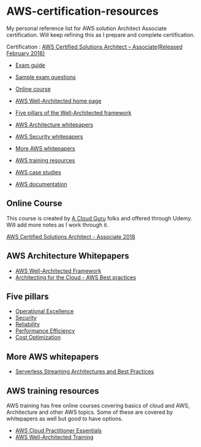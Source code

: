 # AWS-certification-resources
My personal reference list for AWS solution Architect Associate certification. Will keep refining this as I prepare and complete certification.

Certification : [AWS Certified Solutions Architect – Associate(Released February 2018)](https://aws.amazon.com/certification/certified-solutions-architect-associate/)

- [Exam guide](https://d1.awsstatic.com/training-and-certification/docs-sa-assoc/AWS_Certified_Solutions_Architect_Associate_Feb_2018_%20Exam_Guide_v1.5.2.pdf)

- [Sample exam questions](https://d1.awsstatic.com/training-and-certification/docs-sa-assoc/AWS_Certified_Solutions%20Architect_Associate_Feb_2018_Sample%20Questions_v1.0.pdf)

- [Online course](#online-course)   

- [AWS Well-Architected home page](https://aws.amazon.com/architecture/well-architected/)

- [Five pillars of the Well-Architected framework](#five-pillars)

- [AWS Architecture whitepapers](#aws-architecture-whitepapers)

- [AWS Security whitepapers](https://aws.amazon.com/security/security-resources/)

- [More AWS whitepapers](#more-aws-whitepapers)

- [AWS training resources](#aws-training-resources)

- [AWS case studies](https://aws.amazon.com/solutions/case-studies/)

- [AWS documentation](https://aws.amazon.com/documentation/)


## Online Course
This course is created by [A Cloud Guru](https://acloud.guru/) folks and offered through Udemy. Will add more notes as I work through it.

[AWS Certified Solutions Architect - Associate 2018](https://www.udemy.com/aws-certified-solutions-architect-associate/)

## AWS Architecture Whitepapers
- [AWS Well-Architected Framework](https://d1.awsstatic.com/whitepapers/architecture/AWS_Well-Architected_Framework.pdf)
- [Architecting for the Cloud - AWS Best practices](https://d0.awsstatic.com/whitepapers/AWS_Cloud_Best_Practices.pdf)

## Five pillars 
- [Operational Excellence](https://d1.awsstatic.com/whitepapers/architecture/AWS-Operational-Excellence-Pillar.pdf)
- [Security](https://d1.awsstatic.com/whitepapers/architecture/AWS-Security-Pillar.pdf)
- [Reliability](https://d1.awsstatic.com/whitepapers/architecture/AWS-Reliability-Pillar.pdf)
- [Performance Efficiency](https://d1.awsstatic.com/whitepapers/architecture/AWS-Performance-Efficiency-Pillar.pdf)
- [Cost Optimization](https://d1.awsstatic.com/whitepapers/architecture/AWS-Cost-Optimization-Pillar.pdf)

## More AWS whitepapers
- [Serverless Streaming Architectures and Best Practices](https://d1.awsstatic.com/serverless/Whitepaper/Stream%20Processing%20Whitepaper.pdf)

## AWS training resources
AWS training has free online courses covering basics of cloud and AWS, Architecture and other AWS topics. Some of these are covered by whitepapers as well but good to have options.

- [AWS Cloud Practitioner Essentials](https://www.aws.training/learningobject/curriculum?id=16357)
- [AWS Well-Architected Training](https://www.aws.training/transcript/curriculumplayer?transcriptId=97mgOKv9hkiZlYzLuW1dBA2)


